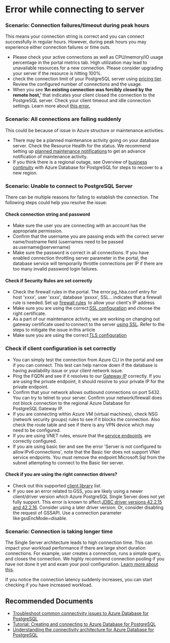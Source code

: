 <properties
    pageTitle="Connection issues to PostgreSQL"
    description="Connection issues to PostgreSQL"
    service="microsoft.dbforpostgresql"
    resource="servers"
    authors="sunilagarwal"
    ms.author="sunila"
    displayOrder="30"
    selfHelpType="generic"
    supportTopicIds="32639977, 32780963"
    resourceTags="servers, databases"
    productPesIds="16222, 17067"
    cloudEnvironments="public, Fairfax, usnat, ussec"
    articleId="14dc0ce8-a36f-4736-bd56-48f33e04eddd"
	ownershipId="AzureData_AzureDatabaseforPostgreSQL"
/>

# Error while connecting to server

### **Scenario: Connection failures/timeout during peak hours**
This means your connection string is correct and you can connect successfully in regular hours. However, during peak hours you may experience either connection failures or time outs.
* Please check your active connections as well as CPU/memory/IO usage percentage in the portal metrics tab. High utilization may lead to unavailable resources for a new connection. Please consider upgrading your server if the resource is hitting 100%.  
* check the connection limit of your PostgreSQL server using [pricing tier](https://docs.microsoft.com/azure/postgresql/concepts-limits). Review the configured number of connections and the usage.
* When you see **‘An existing connection was forcibly closed by the remote host,’** that indicates your client closed the connection to the PostgreSQL server. Check your client timeout and idle connection settings. Learn more about [this error.](https://techcommunity.microsoft.com/t5/azure-database-for-postgresql/are-you-running-into-postgres-connection-issues-on-azure/ba-p/1994913) 
### **Scenario: All connections are failing suddenly**
This could be because of issue in Azure structure or maintenance activities.
* There may be a planned maintenance activity going on your database server. Check the Resource Health for the status. We recommend setting up [planned maintenance notifications](https://docs.microsoft.com/azure/postgresql/concepts-planned-maintenance-notification) to get an advance notification of maintenance activity.
* If you think there is a regional outage, see Overview of [business continuity](https://docs.microsoft.com/azure/postgresql/concepts-business-continuity) with Azure Database for PostgreSQL for steps to recover to a new region.
### **Scenario: Unable to connect to PostgreSQL Server**
There can be multiple reasons for failing to establish the connection. The following steps could help you resolve the issue:
#### **Check connection string and password**
* Make sure the user you are connecting with an account has the appropriate permission.
* Confirm that the username you are passing ends with the correct server name/hostname field (usernames need to be passed as username@servername)
* Make sure the password is correct in all connections. If you have enabled connection throttling server parameter in the portal, the database service will temporarily throttle connections per IP if there are too many invalid password login failures.
#### **Check if Security Rules are set correctly**
* Check the firewall rules in the portal. The error pg_hba.conf entry for host 'xxxx', user 'xxxx', database 'pxxxx', SSL... indicates that a firewall rule is needed. Set up [firewall rules](https://docs.microsoft.com/azure/postgresql/concepts-firewall-rules?WT.mc_id=Portal-Microsoft_Azure_Support)  to allow your client's IP address
* Make sure you are using the correct [SSL configuration](https://docs.microsoft.com/azure/postgresql/concepts-ssl-connection-security?WT.mc_id=Portal-Microsoft_Azure_Support) and choose the right certificate.
* As a part of our maintenance activity, we are working on changing out gateway certificate used to connect to the server [using SSL](https://docs.microsoft.com/azure/postgresql/concepts-ssl-connection-security?WT.mc_id=Portal-Microsoft_Azure_Support). Refer to the steps to mitigate the issue in this article 
* Make sure you are using the correct [TLS configuration](https://docs.microsoft.com/azure/postgresql/howto-tls-configurations?WT.mc_id=Portal-Microsoft_Azure_Support)
### **Check if client configuration is set correctly**
* You can simply test the connection from Azure CLI in the portal and see if you can connect. This test can help narrow down if the database is having availability issue or your client network issue.
* Ping the FQDN and see if it resolves to our [Gateway IP](https://docs.microsoft.com/azure/postgresql/concepts-connectivity-architecture?WT.mc_id=Portal-Microsoft_Azure_Support) correctly. If you are using the private endpoint, it should resolve to your private IP for the private endpoint.
* Confirm that your network allows outbound connections on port 5432. You can try to telnet to your server. Confirm your network/firewall does not block connection to the regional Azure Database for PostgreSQL Gateway IP.
* If you are connecting within Azure VM (virtual machines), check NSG (network security groups) rules to see if it blocks the connection. Also check the route table and see if there is any VPN device which may need to be configured.
* If you are using VNET rules, ensure that the [service endpoints](https://docs.microsoft.com/azure/postgresql/howto-manage-vnet-using-portal?WT.mc_id=Portal-Microsoft_Azure_Support)  are correctly configured. 
* If you are using basic tier and see the error 'Server is not configured to allow IPv6 connections', note that the Basic tier does not support VNet service endpoints. You must remove the endpoint Microsoft.Sql from the subnet attempting to connect to the Basic tier server. 

#### **Check if you are using the right connection drivers?**
* Check out this supported [client library](https://docs.microsoft.com/azure/postgresql/concepts-connection-libraries) list.
* If you see an error related to GSS, you are likely using a newer client/driver version which Azure PostgreSQL Single Server does not yet fully support. This error is known to affect [JDBC driver versions 42.2.15 and 42.2.16](https://github.com/pgjdbc/pgjdbc/issues/1868).  Consider using a later driver version. Or, consider disabling the request of GSSAPI. Use a connection parameter like gssEncMode=disable.

### **Scenario: Connection is taking longer time**
The Single Server architecture leads to high connection time. This can impact your workload performance if there are large short duration connections. For example, user creates a connection, runs a simple query, and closes the connection. We highly recommend connection pooling if you have not done it yet and exam your pool configuration. [Learn more about this](https://azure.microsoft.com/blog/performance-best-practices-for-using-azure-database-for-postgresql-connection-pooling/). 

If you notice the connection latency suddenly increases, you can start checking if you have increased workload. 
## **Recommended Documents**
* [Troubleshoot common connectivity issues to Azure Database for PostgreSQL](https://docs.microsoft.com/azure/postgresql/howto-troubleshoot-common-connection-issues)
* [Tutorial: Creating and connecting to Azure Database for PostgreSQL](https://docs.microsoft.com/azure/postgresql/tutorial-design-database-using-azure-portal/)
* [Understanding the connectivity architecture for Azure Database for PostgreSQL](https://docs.microsoft.com/azure/postgresql/concepts-connectivity-architecture)
